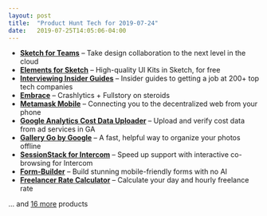 ```yaml
---
layout: post
title:  "Product Hunt Tech for 2019-07-24"
date:   2019-07-25T14:05:06-04:00
---
```


* **[Sketch for Teams](https://www.producthunt.com/posts/sketch-for-teams?utm_campaign=producthunt-api&utm_medium=api&utm_source=Application%3A+Daily+Digest+RSS+%28ID%3A+3202%29)** – Take design collaboration to the next level in the cloud
* **[Elements for Sketch](https://www.producthunt.com/posts/elements-for-sketch?utm_campaign=producthunt-api&utm_medium=api&utm_source=Application%3A+Daily+Digest+RSS+%28ID%3A+3202%29)** – High-quality UI Kits in Sketch, for free
* **[Interviewing Insider Guides](https://www.producthunt.com/posts/interviewing-insider-guides?utm_campaign=producthunt-api&utm_medium=api&utm_source=Application%3A+Daily+Digest+RSS+%28ID%3A+3202%29)** – Insider guides to getting a job at 200+ top tech companies
* **[Embrace](https://www.producthunt.com/posts/embrace-2?utm_campaign=producthunt-api&utm_medium=api&utm_source=Application%3A+Daily+Digest+RSS+%28ID%3A+3202%29)** – Crashlytics + Fullstory on steroids
* **[Metamask Mobile](https://www.producthunt.com/posts/metamask-mobile?utm_campaign=producthunt-api&utm_medium=api&utm_source=Application%3A+Daily+Digest+RSS+%28ID%3A+3202%29)** – Connecting you to the decentralized web from your phone
* **[Google Analytics Cost Data Uploader](https://www.producthunt.com/posts/google-analytics-cost-data-uploader?utm_campaign=producthunt-api&utm_medium=api&utm_source=Application%3A+Daily+Digest+RSS+%28ID%3A+3202%29)** – Upload and verify cost data from ad services in GA
* **[Gallery Go by Google](https://www.producthunt.com/posts/gallery-go-by-google?utm_campaign=producthunt-api&utm_medium=api&utm_source=Application%3A+Daily+Digest+RSS+%28ID%3A+3202%29)** – A fast, helpful way to organize your photos offline
* **[SessionStack for Intercom](https://www.producthunt.com/posts/sessionstack-for-intercom?utm_campaign=producthunt-api&utm_medium=api&utm_source=Application%3A+Daily+Digest+RSS+%28ID%3A+3202%29)** – Speed up support with interactive co-browsing for Intercom
* **[Form-Builder](https://www.producthunt.com/posts/form-builder?utm_campaign=producthunt-api&utm_medium=api&utm_source=Application%3A+Daily+Digest+RSS+%28ID%3A+3202%29)** – Build stunning mobile-friendly forms with no AI 
* **[Freelancer Rate Calculator](https://www.producthunt.com/posts/freelancer-rate-calculator?utm_campaign=producthunt-api&utm_medium=api&utm_source=Application%3A+Daily+Digest+RSS+%28ID%3A+3202%29)** – Calculate your day and hourly freelance rate

… and [16 more](https://www.producthunt.com/tech) products
